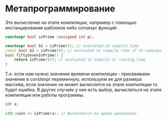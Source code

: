 # Метапрограммирование
Это вычисление на этапе компиляции, например с помощью инстанцирования шаблонов либо consexpr функций.

```cpp
constexpr bool isPrime (unsigned int p);

constexpr bool b1 = isPrime(9); // evaluated at compile time
const bool b2 = isPrime(9); // evaluated at compile time if in namespace scope
bool fiftySevenIsPrime() {
	return isPrime(57); // evaluated at compile or running time
}
```

Т.е. если нам нужно значение времени компиляции - присваиваем значение в constexpr переменную, используем ее для размера массива, если значение не может вычислится на этапе компиляции то будет ошибка. В других случаях у нее есть выбор, вычислиться на этапе компиляции или работы программы.

```cpp
int х;
...
std::cout << isPrime(х); // Вычисляется во время выполнения
```